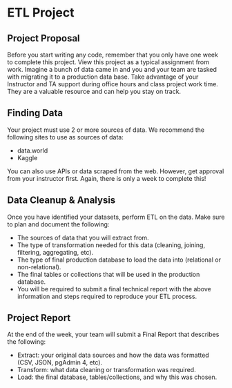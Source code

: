 # ETL Project

## Project Proposal
Before you start writing any code, remember that you only have one week to complete this project. View this project as a typical assignment from work. Imagine a bunch of data came in and you and your team are tasked with migrating it to a production data base.
Take advantage of your Instructor and TA support during office hours and class project work time. They are a valuable resource and can help you stay on track.

## Finding Data
Your project must use 2 or more sources of data. We recommend the following sites to use as sources of data:

- data.world
- Kaggle

You can also use APIs or data scraped from the web. However, get approval from your instructor first. Again, there is only a week to complete this!

## Data Cleanup & Analysis
Once you have identified your datasets, perform ETL on the data. Make sure to plan and document the following:

- The sources of data that you will extract from.
- The type of transformation needed for this data (cleaning, joining, filtering, aggregating, etc).
- The type of final production database to load the data into (relational or non-relational).
- The final tables or collections that will be used in the production database.
- You will be required to submit a final technical report with the above information and steps required to reproduce your ETL process.

## Project Report
At the end of the week, your team will submit a Final Report that describes the following:

- Extract: your original data sources and how the data was formatted (CSV, JSON, pgAdmin 4, etc).
- Transform: what data cleaning or transformation was required.
- Load: the final database, tables/collections, and why this was chosen.
